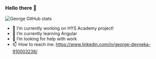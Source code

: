 ### Hello there 👋

![George GitHub stats](https://github-readme-stats.vercel.app/api?username=GeorgeDeyneka&show_icons=true&theme=tokyonight)

<!--
**GeorgeDeyneka/GeorgeDeyneka** is a ✨ _special_ ✨ repository because its `README.md` (this file) appears on your GitHub profile.

Here are some ideas to get you started:

- 👯 I’m looking to collaborate on ...
- 💬 Ask me about ...
- 📫 How to reach me: ...
- 😄 Pronouns: ...
- ⚡ Fun fact: ...
-->

- 🔭 I’m currently working on HYS Academy project!
- 🌱 I’m currently learning Angular
- 🤔 I’m looking for help with work
- 📫 How to reach me: https://www.linkedin.com/in/george-deyneka-910003238/
